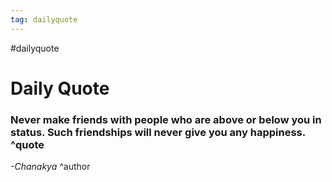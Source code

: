 ```yaml
---
tag: dailyquote
---
```


#dailyquote

# Daily Quote

### Never make friends with people who are above or below you in status. Such friendships will never give you any happiness. ^quote
*-Chanakya* ^author
